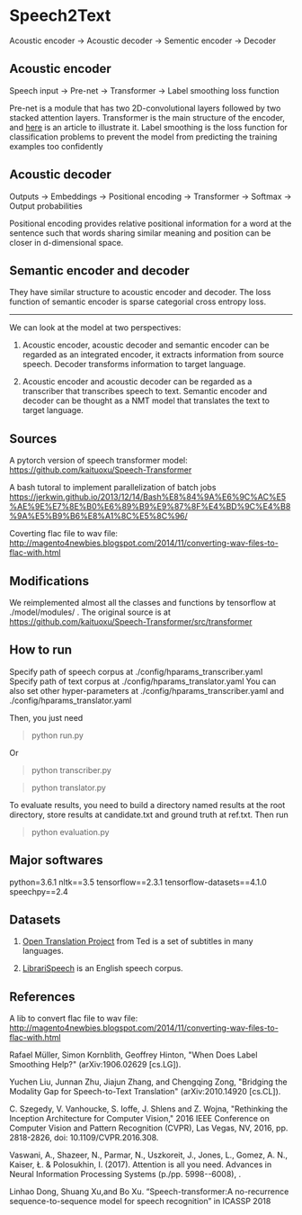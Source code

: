 # Speech2Text

Acoustic encoder -> Acoustic decoder -> Sementic encoder -> Decoder

## Acoustic encoder

Speech input -> Pre-net -> Transformer -> Label smoothing loss function

Pre-net is a module that has two 2D-convolutional layers followed by two stacked attention layers.
Transformer is the main structure of the encoder, and [here](http://jalammar.github.io/illustrated-transformer/) is an article to illustrate it. 
Label smoothing is the loss function for classification problems to prevent the model from predicting the training examples too confidently

## Acoustic decoder
Outputs -> Embeddings -> Positional encoding -> Transformer -> Softmax -> Output probabilities

Positional encoding provides relative positional information for a word at the sentence such that words sharing similar meaning and position can be closer in d-dimensional space.

## Semantic encoder and decoder

They have similar structure to acoustic encoder and decoder. The loss function of semantic encoder is sparse categorial cross entropy loss.

---
We can look at the model at two perspectives:
1. Acoustic encoder, acoustic decoder and semantic encoder can be regarded as an integrated encoder, it extracts information from source speech. Decoder transforms information to target language.

2. Acoustic encoder and acoustic decoder can be regarded as a transcriber that transcribes speech to text. Semantic encoder and decoder can be thought as a NMT model that translates the text to target language.

## Sources
A pytorch version of speech transformer model: https://github.com/kaituoxu/Speech-Transformer

A bash tutoral to implement parallelization of batch jobs https://jerkwin.github.io/2013/12/14/Bash%E8%84%9A%E6%9C%AC%E5%AE%9E%E7%8E%B0%E6%89%B9%E9%87%8F%E4%BD%9C%E4%B8%9A%E5%B9%B6%E8%A1%8C%E5%8C%96/

Coverting flac file to wav file: http://magento4newbies.blogspot.com/2014/11/converting-wav-files-to-flac-with.html

## Modifications
We reimplemented almost all the classes and functions by tensorflow at ./model/modules/ . The original source is at https://github.com/kaituoxu/Speech-Transformer/src/transformer

## How to run
Specify path of speech corpus at ./config/hparams_transcriber.yaml
Specify path of text corpus at ./config/hparams_translator.yaml
You can also set other hyper-parameters at ./config/hparams_transcriber.yaml and ./config/hparams_translator.yaml

Then, you just need
> python run.py

Or
> python transcriber.py

> python translator.py

To evaluate results, you need to build a directory named results at the root directory, store results at candidate.txt and ground truth at ref.txt. Then run
> python evaluation.py

## Major softwares
python=3.6.1
nltk==3.5
tensorflow==2.3.1
tensorflow-datasets==4.1.0
speechpy==2.4

## Datasets
1. [Open Translation Project](https://www.ted.com/participate/translate) from Ted is a set of subtitles in many languages.

2. [LibrariSpeech](http://www.openslr.org/12/) is an English speech corpus.

## References
A lib to convert flac file to wav file: http://magento4newbies.blogspot.com/2014/11/converting-wav-files-to-flac-with.html

Rafael Müller, Simon Kornblith, Geoffrey Hinton, "When Does Label Smoothing Help?" (arXiv:1906.02629 [cs.LG]).

Yuchen Liu, Junnan Zhu, Jiajun Zhang, and Chengqing Zong, "Bridging the Modality Gap for Speech-to-Text Translation" (arXiv:2010.14920 [cs.CL]).

C. Szegedy, V. Vanhoucke, S. Ioffe, J. Shlens and Z. Wojna, "Rethinking the Inception Architecture for Computer Vision," 2016 IEEE Conference on Computer Vision and Pattern Recognition (CVPR), Las Vegas, NV, 2016, pp. 2818-2826, doi: 10.1109/CVPR.2016.308.

Vaswani, A., Shazeer, N., Parmar, N., Uszkoreit, J., Jones, L., Gomez, A. N., Kaiser, Ł. & Polosukhin, I. (2017). Attention is all you need. Advances in Neural Information Processing Systems (p./pp. 5998--6008), .

Linhao Dong, Shuang Xu,and Bo Xu. “Speech-transformer:A no-recurrence sequence-to-sequence model for speech recognition” in ICASSP 2018



